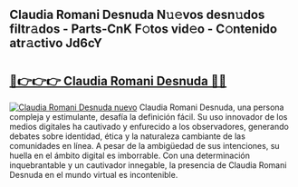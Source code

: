 ## Claudia Romani Desnuda N𝚞𝚎vos desn𝚞dos filtr𝚊dos - Parts-CnK F𝚘tos vid𝚎o - C𝚘ntenido atr𝚊ctivo Jd6cY

# <h2><a href="http://mb2e8yc.tromn.icu/?c=Claudia+Romani+Desnuda">🔗👉👉👉 Claudia Romani Desnuda 🔗🔗</a></h2>

[![Claudia Romani Desnuda nuevo](https://i.imgur.com/pEAQMta.gif)](http://mb2e8yc.tromn.icu/?c=Claudia+Romani+Desnuda)
Claudia Romani Desnuda, una persona compleja y estimulante, desafía la definición fácil. Su uso innovador de los medios digitales ha cautivado y enfurecido a los observadores, generando debates sobre identidad, ética y la naturaleza cambiante de las comunidades en línea. A pesar de la ambigüedad de sus intenciones, su huella en el ámbito digital es imborrable. Con una determinación inquebrantable y un cautivador innegable, la presencia de Claudia Romani Desnuda en el mundo virtual es incontenible.
